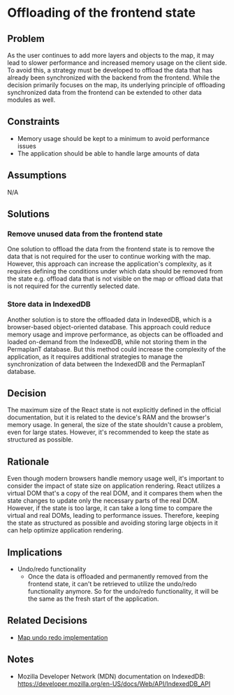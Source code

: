 # Offloading of the frontend state

## Problem

As the user continues to add more layers and objects to the map, it may lead to slower performance and increased memory usage on the client side.
To avoid this, a strategy must be developed to offload the data that has already been synchronized with the backend from the frontend.
While the decision primarily focuses on the map, its underlying principle of offloading synchronized data from the frontend can be extended to other data modules as well.

## Constraints

-   Memory usage should be kept to a minimum to avoid performance issues
-   The application should be able to handle large amounts of data

## Assumptions

N/A

## Solutions

### Remove unused data from the frontend state

One solution to offload the data from the frontend state is to remove the data that is not required for the user to continue working with the map.
However, this approach can increase the application's complexity, as it requires defining the conditions under which data should be removed from the state e.g. offload data that is not visible on the map or offload data that is not required for the currently selected date.

### Store data in IndexedDB

Another solution is to store the offloaded data in IndexedDB, which is a browser-based object-oriented database.
This approach could reduce memory usage and improve performance, as objects can be offloaded and loaded on-demand from the IndexedDB, while not storing them in the PermaplanT database.
But this method could increase the complexity of the application, as it requires additional strategies to manage the synchronization of data between the IndexedDB and the PermaplanT database.

## Decision

The maximum size of the React state is not explicitly defined in the official documentation, but it is related to the device's RAM and the browser's memory usage.
In general, the size of the state shouldn't cause a problem, even for large states.
However, it's recommended to keep the state as structured as possible.

## Rationale

Even though modern browsers handle memory usage well, it's important to consider the impact of state size on application rendering.
React utilizes a virtual DOM that's a copy of the real DOM, and it compares them when the state changes to update only the necessary parts of the real DOM.
However, if the state is too large, it can take a long time to compare the virtual and real DOMs, leading to performance issues.
Therefore, keeping the state as structured as possible and avoiding storing large objects in it can help optimize application rendering.

## Implications

-   Undo/redo functionality
    -   Once the data is offloaded and permanently removed from the frontend state, it can't be retrieved to utilize the undo/redo functionality anymore. So for the undo/redo functionality, it will be the same as the fresh start of the application.

## Related Decisions

-   [Map undo redo implementation](/doc/decisions/map_undo_redo_implementation.md)

## Notes

-   Mozilla Developer Network (MDN) documentation on IndexedDB:
    https://developer.mozilla.org/en-US/docs/Web/API/IndexedDB_API
